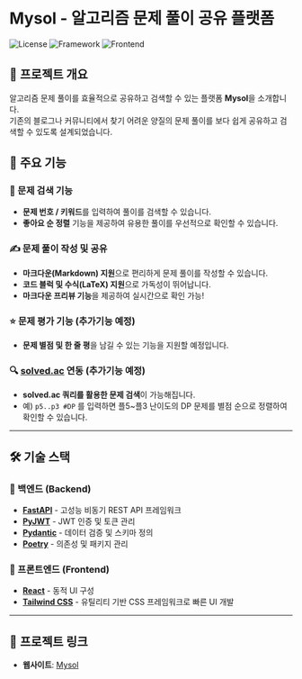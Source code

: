 # Mysol - 알고리즘 문제 풀이 공유 플랫폼

![License](https://img.shields.io/badge/license-MIT-blue.svg)
![Framework](https://img.shields.io/badge/backend-FastAPI-blue)
![Frontend](https://img.shields.io/badge/frontend-React-blue)

## 📌 프로젝트 개요

알고리즘 문제 풀이를 효율적으로 공유하고 검색할 수 있는 플랫폼 **Mysol**을 소개합니다.  
기존의 블로그나 커뮤니티에서 찾기 어려운 양질의 문제 풀이를 보다 쉽게 공유하고 검색할 수 있도록 설계되었습니다.

## 🚀 주요 기능

### 🔎 문제 검색 기능
- **문제 번호 / 키워드**를 입력하여 풀이를 검색할 수 있습니다.
- **좋아요 순 정렬** 기능을 제공하여 유용한 풀이를 우선적으로 확인할 수 있습니다.

### ✍️ 문제 풀이 작성 및 공유
- **마크다운(Markdown) 지원**으로 편리하게 문제 풀이를 작성할 수 있습니다.
- **코드 블럭 및 수식(LaTeX) 지원**으로 가독성이 뛰어납니다.
- **마크다운 프리뷰 기능**을 제공하여 실시간으로 확인 가능!

### ⭐ 문제 평가 기능 (추가기능 예정)
- **문제 별점 및 한 줄 평**을 남길 수 있는 기능을 지원할 예정입니다.

### 🔍 [solved.ac](https://solved.ac) 연동 (추가기능 예정)
- **solved.ac 쿼리를 활용한 문제 검색**이 가능해집니다.
- 예) `p5..p3 #DP` 를 입력하면 플5~플3 난이도의 DP 문제를 별점 순으로 정렬하여 확인할 수 있습니다.

---

## 🛠 기술 스택

### 🎯 백엔드 (Backend)
- **[FastAPI](https://fastapi.tiangolo.com/)** - 고성능 비동기 REST API 프레임워크
- **[PyJWT](https://pyjwt.readthedocs.io/en/stable/)** - JWT 인증 및 토큰 관리
- **[Pydantic](https://docs.pydantic.dev/)** - 데이터 검증 및 스키마 정의
- **[Poetry](https://python-poetry.org/)** - 의존성 및 패키지 관리

### 🎨 프론트엔드 (Frontend)
- **[React](https://react.dev/)** - 동적 UI 구성
- **[Tailwind CSS](https://tailwindcss.com/)** - 유틸리티 기반 CSS 프레임워크로 빠른 UI 개발

---

## 🔗 프로젝트 링크

- **웹사이트**: [Mysol](https://www.editorialhub.site/)